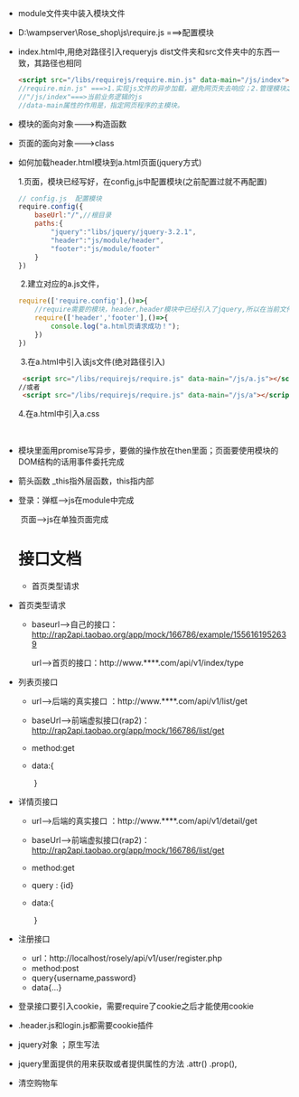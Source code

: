 * module文件夹中装入模块文件

* D:\wampserver\Rose_shop\js\require.js    ===>配置模块

* index.html中,用绝对路径引入requeryjs  dist文件夹和src文件夹中的东西一致，其路径也相同

  ```html
  <script src="/libs/requirejs/require.min.js" data-main="/js/index"> 
  //require.min.js" ===>1.实现js文件的异步加载，避免网页失去响应；2.管理模块之间的依赖性，便于代码的编写和维护
  //"/js/index"===>当前业务逻辑的js
  //data-main属性的作用是，指定网页程序的主模块。
  ```

  

* 模块的面向对象--->构造函数

* 页面的面向对象--->class

* 如何加载header.html模块到a.html页面(jquery方式)

     1.页面，模块已经写好，在config,js中配置模块(之前配置过就不再配置)

  ```javascript
  // config.js  配置模块
  require.config({
      baseUrl:"/",//根目录
      paths:{
          "jquery":"libs/jquery/jquery-3.2.1",
          "header":"js/module/header",
          "footer":"js/module/footer"
      }
  })
  ```

  ​	2.建立对应的a.js文件，

  ```javascript
  require(['require.config'],()=>{
      //require需要的模块，header,header模块中已经引入了jquery,所以在当前文件中，只需引入header就相当于引入了Jquery
      require(['header','footer'],()=>{
          console.log("a.html页请求成功！");
      })
  })
  ```

  ​	3.在a.html中引入该js文件(绝对路径引入)

  ```html
   <script src="/libs/requirejs/require.js" data-main="/js/a.js"></script>
  //或者
   <script src="/libs/requirejs/require.js" data-main="/js/a"></script>
  ```

  4.在a.html中引入a.css

​    

*  模块里面用promise写异步，要做的操作放在then里面；页面要使用模块的DOM结构的话用事件委托完成
* 箭头函数  _this指外层函数，this指内部

* 登录：弹框-->js在module中完成

  ​	 页面-->js在单独页面完成

  # 接口文档

  * 首页类型请求

  

- 首页类型请求

  - baseurl-->自己的接口： http://rap2api.taobao.org/app/mock/166786/example/1556161952639 

    url-->首页的接口：http://www.****.com/api/v1/index/type

* 列表页接口

  * url-->后端的真实接口  ：http://www.****.com/api/v1/list/get

  * baseUrl-->前端虚拟接口(rap2)：<http://rap2api.taobao.org/app/mock/166786/list/get> 

  * method:get

  * data:{

    ​	}

* 详情页接口

  * url-->后端的真实接口  ：http://www.****.com/api/v1/detail/get

  * baseUrl-->前端虚拟接口(rap2)：<http://rap2api.taobao.org/app/mock/166786/list/get> 

  * method:get

  * query : {id}

  * data:{

    ​	}

* 注册接口

  * url：http://localhost/rosely/api/v1/user/register.php
  * method:post
  * query{username,password}
  * data{...}

* 登录接口要引入cookie，需要require了cookie之后才能使用cookie

* .header.js和login.js都需要cookie插件

* jquery对象  ；原生写法

* jquery里面提供的用来获取或者提供属性的方法 .attr()  .prop(),

* 清空购物车





























